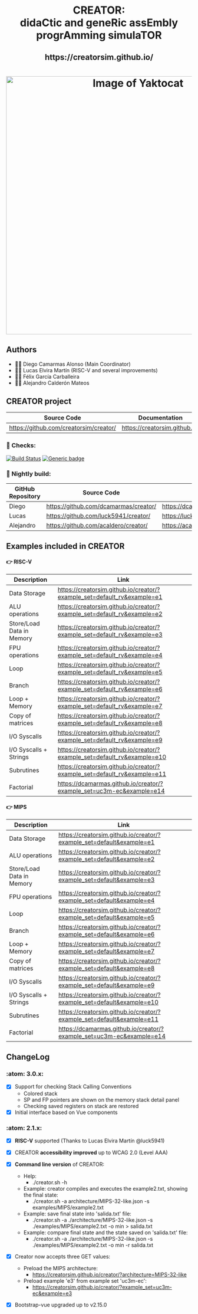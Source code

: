 
<html>
 <h1 align="center">CREATOR: <br>didaCtic and geneRic assEmbly progrAmming simulaTOR</h1>
 <h2 align="center"> https://creatorsim.github.io/ </h2>
 <h1 align="center"><img alt="Image of Yaktocat" width="700vw" src="https://creatorsim.github.io/images/user_mode/execute_program.PNG"></h1>
</html>

## Authors
* :technologist: Diego Camarmas Alonso (Main Coordinator)
* :technologist: Lucas Elvira Martín (RISC-V and several improvements)
* :technologist: Félix García Carballeira 
* :technologist: Alejandro Calderón Mateos


## CREATOR project
 
| Source Code                             | Documentation                  | Creator                                | 
|-----------------------------------------|--------------------------------|----------------------------------------| 
| https://github.com/creatorsim/creator/  |  https://creatorsim.github.io/ |  https://creatorsim.github.io/creator/ | 

### :mag_right:	 Checks:

[![Build Status](https://travis-ci.org/dcamarmas/creator.svg?branch=master)](https://travis-ci.org/dcamarmas/creator)
[![Generic badge](https://img.shields.io/badge/achecker-WCAG%202.0%20(Level%20AAA)-green.svg)](https://shields.io/)

### :microscope:	 Nightly build:

| GitHub Repository | Source Code                     | Creator                                | 
|-------------------|-----------------------------------------|----------------------------------------| 
| Diego             | https://github.com/dcamarmas/creator/   |  https://dcamarmas.github.io/creator/  | 
| Lucas             | https://github.com/luck5941/creator/    |  https://luck5941.github.io/creator/   | 
| Alejandro         | https://github.com/acaldero/creator/    |  https://acaldero.github.io/creator/   | 


## Examples included in CREATOR

#### :point_right:	 RISC-V

| Description                | Link                                                                     |
|----------------------------|--------------------------------------------------------------------------| 
| Data Storage               | https://creatorsim.github.io/creator/?example_set=default_rv&example=e1  |
| ALU operations             | https://creatorsim.github.io/creator/?example_set=default_rv&example=e2  |
| Store/Load Data in Memory  | https://creatorsim.github.io/creator/?example_set=default_rv&example=e3  |
| FPU operations             | https://creatorsim.github.io/creator/?example_set=default_rv&example=e4  |
| Loop                       | https://creatorsim.github.io/creator/?example_set=default_rv&example=e5  |
| Branch                     | https://creatorsim.github.io/creator/?example_set=default_rv&example=e6  |
| Loop + Memory              | https://creatorsim.github.io/creator/?example_set=default_rv&example=e7  |
| Copy of matrices           | https://creatorsim.github.io/creator/?example_set=default_rv&example=e8  |
| I/O Syscalls               | https://creatorsim.github.io/creator/?example_set=default_rv&example=e9  |
| I/O Syscalls + Strings     | https://creatorsim.github.io/creator/?example_set=default_rv&example=e10 |
| Subrutines                 | https://creatorsim.github.io/creator/?example_set=default_rv&example=e11 |
| Factorial                  | https://dcamarmas.github.io/creator/?example_set=uc3m-ec&example=e14     |

#### :point_right:	 MIPS

| Description                | Link                                                                  |
|----------------------------|-----------------------------------------------------------------------|
| Data Storage               | https://creatorsim.github.io/creator/?example_set=default&example=e1  |
| ALU operations             | https://creatorsim.github.io/creator/?example_set=default&example=e2  |
| Store/Load Data in Memory  | https://creatorsim.github.io/creator/?example_set=default&example=e3  |
| FPU operations             | https://creatorsim.github.io/creator/?example_set=default&example=e4  |
| Loop                       | https://creatorsim.github.io/creator/?example_set=default&example=e5  |
| Branch                     | https://creatorsim.github.io/creator/?example_set=default&example=e6  |
| Loop + Memory              | https://creatorsim.github.io/creator/?example_set=default&example=e7  |
| Copy of matrices           | https://creatorsim.github.io/creator/?example_set=default&example=e8  |
| I/O Syscalls               | https://creatorsim.github.io/creator/?example_set=default&example=e9  |
| I/O Syscalls + Strings     | https://creatorsim.github.io/creator/?example_set=default&example=e10 |
| Subrutines                 | https://creatorsim.github.io/creator/?example_set=default&example=e11 |
| Factorial                  | https://dcamarmas.github.io/creator/?example_set=uc3m-ec&example=e14  |


## ChangeLog

### :atom: 3.0.x:
- [x] Support for checking Stack Calling Conventions
     * Colored stack
     * SP and FP pointers are shown on the memory stack detail panel
     * Checking saved registers on stack are restored
- [x] Initial interface based on Vue components

### :atom: 2.1.x:
- [x] **RISC-V** supported (Thanks to Lucas Elvira Martín @luck5941)
- [x] CREATOR **accessibility improved** up to WCAG 2.0 (Level AAA)
- [X] **Command line version** of CREATOR: 
     * Help:
       * ./creator.sh -h
     * Example: creator compiles and executes the example2.txt, showing the final state:
       * ./creator.sh -a architecture/MIPS-32-like.json -s examples/MIPS/example2.txt
     * Example: save final state into 'salida.txt' file:
       * ./creator.sh -a ./architecture/MIPS-32-like.json -s ./examples/MIPS/example2.txt -o min > salida.txt
     * Example: compare final state and the state saved on 'salida.txt' file:
       * ./creator.sh -a ./architecture/MIPS-32-like.json -s ./examples/MIPS/example2.txt -o min -r salida.txt
- [x] Creator now accepts three GET values:
     * Preload the MIPS architecture:
       * https://creatorsim.github.io/creator/?architecture=MIPS-32-like
     * Preload example 'e3' from example set 'uc3m-ec':
       * https://creatorsim.github.io/creator/?example_set=uc3m-ec&example=e3
- [x] Bootstrap-vue upgraded up to v2.15.0





